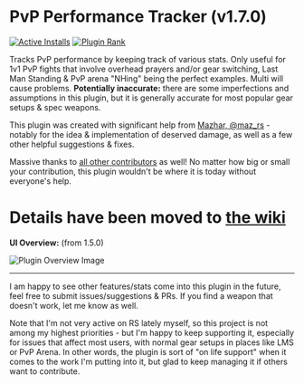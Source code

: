 # PvP Performance Tracker (v1.7.0)
[![Active Installs](http://img.shields.io/endpoint?url=https://api.runelite.net/pluginhub/shields/installs/plugin/pvp-performance-tracker)](https://runelite.net/plugin-hub/Matsyir) [![Plugin Rank](http://img.shields.io/endpoint?url=https://api.runelite.net/pluginhub/shields/rank/plugin/pvp-performance-tracker)](https://runelite.net/plugin-hub)

Tracks PvP performance by keeping track of various stats. Only useful for 1v1 PvP fights that involve overhead prayers and/or gear switching, Last Man Standing & PvP arena "NHing" being the perfect examples. Multi will cause problems. **Potentially inaccurate:** there are some imperfections and assumptions in this plugin, but it is generally accurate for most popular gear setups & spec weapons. 

This plugin was created with significant help from [Mazhar, @maz_rs](https://twitter.com/maz_rs) - notably for the idea & implementation of deserved damage, as well as a few other helpful suggestions & fixes.

Massive thanks to [all other contributors](https://github.com/Matsyir/pvp-performance-tracker/graphs/contributors) as well! No matter how big or small your contribution, this plugin wouldn't be where it is today without everyone's help.
# Details have been moved to [the wiki](https://github.com/Matsyir/pvp-performance-tracker/wiki)

**UI Overview:** (from 1.5.0)

![Plugin Overview Image](https://i.imgur.com/LkQGda3.png)

-------------------------------
I am happy to see other features/stats come into this plugin in the future, feel free to submit issues/suggestions & PRs. If you find a weapon that doesn't work, let me know as well.

Note that I'm not very active on RS lately myself, so this project is not among my highest priorities - but I'm happy to keep supporting it, especially for issues that affect most users, with normal gear setups in places like LMS or PvP Arena. In other words, the plugin is sort of "on life support" when it comes to the work I'm putting into it, but glad to keep managing it if others want to contribute.
